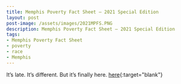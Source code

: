 ```yaml
---
title: Memphis Poverty Fact Sheet – 2021 Special Edition
layout: post
post-image: /assets/images/2021MPFS.PNG
description: Memphis Poverty Fact Sheet – 2021 Special Edition
tags:
- Memphis Poverty Fact Sheet
- poverty
- race
- Memphis
---
```


It’s late. It’s different. But it’s finally here. [here](https://www.memphis.edu/socialwork/research/2021-memphis-poverty-fact-sheet.pdf){:target="blank"}
